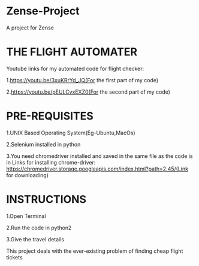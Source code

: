 # Zense-Project
A project for Zense

#                      THE FLIGHT AUTOMATER

Youtube links for my automated code for flight checker:

1.https://youtu.be/3xuKRrYd_JQ(For the first part of my code)

2.https://youtu.be/pEULCvxEXZ0(For the second part of my code)

#                     PRE-REQUISITES

1.UNIX Based Operating System(Eg-Ubuntu,MacOs) 

2.Selenium installed in python

3.You need chromedriver installed and saved in the same file as the code is in 
  Links for installing chrome-driver:
  https://chromedriver.storage.googleapis.com/index.html?path=2.45/(Link for downloading) 

  

#                     INSTRUCTIONS
1.Open Terminal

2.Run the code in python2

3.Give the travel details

This project deals with the ever-existing problem of finding cheap flight tickets
